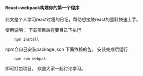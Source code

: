 #### React+webpack构建你的第一个程序
此文是个人学习react过程的日记，帮助想接触react的童鞋快速上手。

使用说明：
下载项目后在要目录下执行
```     
	npm install
```   
npm会自己安装package.json 下面依赖的包。
安装完成后运行
```     
	npm run webpak
```   
即可打包项目。
欢迎大家一起讨论学习。
